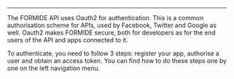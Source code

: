 ---
The FORMIDE API uses Oauth2 for authentication. This is a common authorisation scheme for APIs, used by Facebook, Twitter and Google as well. Oauth2 makes FORMIDE secure, both for developers as for the end users of the API and apps connected to it.

To authenticate, you need to follow 3 steps: register your app, authorise a user and obtain an access token. You can find how to do these steps one by one on the left navigation menu.